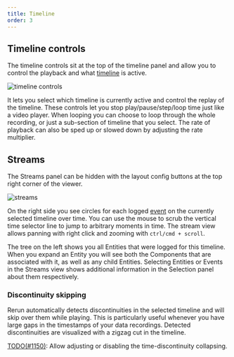 ```yaml
---
title: Timeline
order: 3
---
```


Timeline controls
--------------------------

The timeline controls sit at the top of the timeline panel and allow you to control the playback and what [timeline](../../concepts/timelines.md) is active.

![timeline controls](https://static.rerun.io/3bef52fea54917b5eaf4f8789cb7c106f27e5c53_timeline-controls.png)

It lets you select which timeline is currently active and control the replay of the timeline.
These controls let you stop play/pause/step/loop time just like a video player.
When looping you can choose to loop through the whole recording, or just a sub-section of timeline that you select.
The rate of playback can also be sped up or slowed down by adjusting the rate multiplier.

Streams
-------

The Streams panel can be hidden with the layout config buttons at the top right corner of the viewer.

![streams](https://static.rerun.io/751d6c07964614b9e3a205dc0b70efbcced439ff_streams.png)

On the right side you see circles for each logged [event](../../concepts/timelines.md) on the currently selected timeline over time.
You can use the mouse to scrub the vertical time selector line to jump to arbitrary moments in time.
The stream view allows panning with right click and zooming with `ctrl/cmd + scroll`.


The tree on the left shows you all Entities that were logged for this timeline.
When you expand an Entity you will see both the Components that are associated with it, as well as any child Entities.
Selecting Entities or Events in the Streams view shows additional information in the Selection panel about them respectively.

### Discontinuity skipping
Rerun automatically detects discontinuities in the selected timeline and will skip over them while playing.
This is particularly useful whenever you have large gaps in the timestamps of your data recordings.
Detected discontinuities are visualized with a zigzag cut in the timeline.

[TODO(#1150)](https://github.com/rerun-io/rerun/issues/1150): Allow adjusting or disabling the time-discontinuity collapsing.
